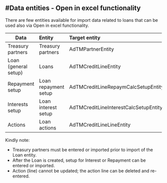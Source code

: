 
#Data entities - Open in excel functionality
--- 

There are few entities available for import data related to loans that can be used also via Open in excel functionality.

|Data             |Entity	|Target entity|
|------------|:-----------------|:---------------|
|Treasury partners|Treasury partners|AdTMPartnerEntity
|Loan (general setup)|Loans|AdTMCreditLineEntity
|Repayment setup|Loan repayment setup|AdTMCreditLineRepaymCalcSetupEntity
|Interests setup|Loan interest setup|AdTMCreditLineInterestCalcSetupEntity
|Actions|Loan actions	|AdTMCreditLineLineEntity

Kindly note:
- Treasury partners must be entered or imported prior to import of the Loan entity. 
- After the Loan is created, setup for Interest or Repayment can be entered or imported.
- Action (line) cannot be updated; the action line can be deleted and re-entered.
